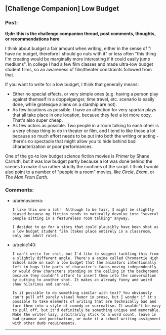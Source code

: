 ## [Challenge Companion] Low Budget

### Post:

**tl;dr: this is the challenge companion thread, post comments, thoughts, or recommendations here**

I think about budget a fair amount when writing, either in the sense of "I have no budget, therefore I should go nuts with it" or less often "this thing I'm creating would be marginally more interesting if it could easily jump mediums". In college I had a few film classes and made ultra-low budget student films, so an awareness of film/theater constraints followed from that.

If you want to write for a low budget, I think that generally means:

* Either no special effects, or very simple ones (e.g. having a person play against themself in a doppelganger, time travel, etc. scenario is easily done, while grotesque aliens on a starship are not).
* As few locations as possible. I have an affection for very spartan plays that all take place in one location, because they feel a lot more cozy. That's also super cheap.
* As few actors as possible. Two people in a room talking to each other is a very cheap thing to do in theater or film, and I tend to like those a lot because so much effort needs to be put into both the writing or acting - there's no spectacle that might allow you to hide behind bad characterization or poor performances.

One of the go-to low budget science fiction movies is *Primer* by Shane Carruth, but it was low budget partly because a lot was done behind the scenes to make it so rather strictly the confines of the script. I think I would also point to a number of "people in a room" movies, like *Circle*, *Exam*, or *The Man From Earth*.

### Comments:

- u/arenavanera:
  ```
  I like this one a lot!  Although to be fair, I might be slightly biased because my fiction tends to naturally devolve into "several people sitting in a featureless room talking" anyway.

  I decided to go for a story that could plausibly have been shot as a low budget student film (takes place entirely in a classroom, only one adult role).
  ```

- u/trekie140:
  ```
  I can't write for shit, but I'd like to suggest tackling this from a slightly different angle. There's a anime called Chromartie High School made on such a low budget that the animators intentionally left in bugs like parts of character's faces moving independently or would draw characters standing on the ceiling in the background because they couldn't afford to insert them into the conversation by cutting to another shot. It makes an already funny and weird show hilarious and surreal.

  Is it possible to do something similar with text? You obviously can't pull off purely visual humor in prose, but I wonder if it's possible to take elements of writing that are technically bad and turn them into a style of comedy or surrealism. It wouldn't be easy to pull off, but it'd definitely be something unique and memorable. Make the writer lazy, arbitrarily stick to a word count, leave in bad grammar and punctuation, or make it a school writing assignment with other dumb requirements.
  ```

---

